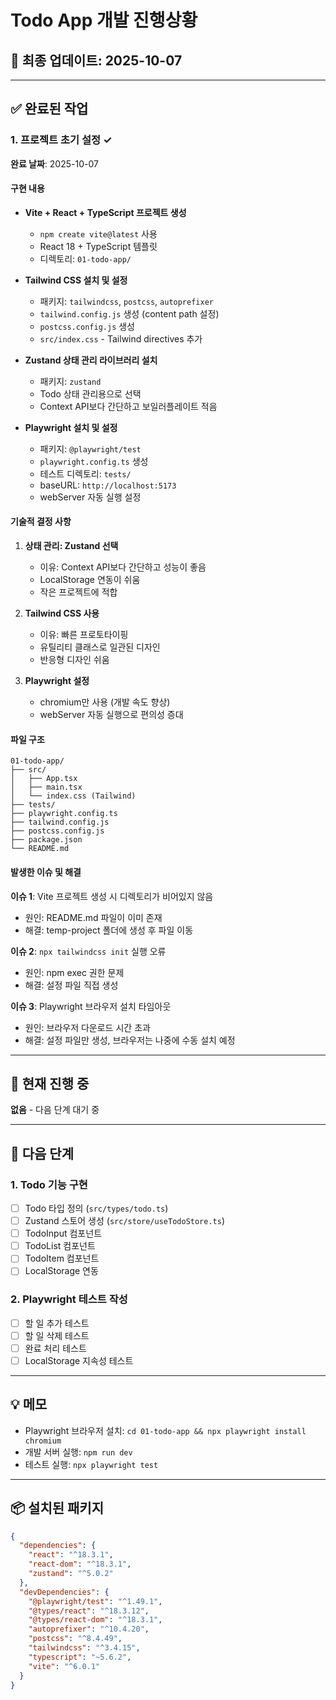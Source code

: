 # Todo App 개발 진행상황

## 📅 최종 업데이트: 2025-10-07

---

## ✅ 완료된 작업

### 1. 프로젝트 초기 설정 ✓

**완료 날짜**: 2025-10-07

#### 구현 내용
- **Vite + React + TypeScript 프로젝트 생성**
  - `npm create vite@latest` 사용
  - React 18 + TypeScript 템플릿
  - 디렉토리: `01-todo-app/`

- **Tailwind CSS 설치 및 설정**
  - 패키지: `tailwindcss`, `postcss`, `autoprefixer`
  - `tailwind.config.js` 생성 (content path 설정)
  - `postcss.config.js` 생성
  - `src/index.css` - Tailwind directives 추가

- **Zustand 상태 관리 라이브러리 설치**
  - 패키지: `zustand`
  - Todo 상태 관리용으로 선택
  - Context API보다 간단하고 보일러플레이트 적음

- **Playwright 설치 및 설정**
  - 패키지: `@playwright/test`
  - `playwright.config.ts` 생성
  - 테스트 디렉토리: `tests/`
  - baseURL: `http://localhost:5173`
  - webServer 자동 실행 설정

#### 기술적 결정 사항

1. **상태 관리: Zustand 선택**
   - 이유: Context API보다 간단하고 성능이 좋음
   - LocalStorage 연동이 쉬움
   - 작은 프로젝트에 적합

2. **Tailwind CSS 사용**
   - 이유: 빠른 프로토타이핑
   - 유틸리티 클래스로 일관된 디자인
   - 반응형 디자인 쉬움

3. **Playwright 설정**
   - chromium만 사용 (개발 속도 향상)
   - webServer 자동 실행으로 편의성 증대

#### 파일 구조
```
01-todo-app/
├── src/
│   ├── App.tsx
│   ├── main.tsx
│   └── index.css (Tailwind)
├── tests/
├── playwright.config.ts
├── tailwind.config.js
├── postcss.config.js
├── package.json
└── README.md
```

#### 발생한 이슈 및 해결

**이슈 1**: Vite 프로젝트 생성 시 디렉토리가 비어있지 않음
- 원인: README.md 파일이 이미 존재
- 해결: temp-project 폴더에 생성 후 파일 이동

**이슈 2**: `npx tailwindcss init` 실행 오류
- 원인: npm exec 권한 문제
- 해결: 설정 파일 직접 생성

**이슈 3**: Playwright 브라우저 설치 타임아웃
- 원인: 브라우저 다운로드 시간 초과
- 해결: 설정 파일만 생성, 브라우저는 나중에 수동 설치 예정

---

## 🚧 현재 진행 중

**없음** - 다음 단계 대기 중

---

## 📍 다음 단계

### 1. Todo 기능 구현
- [ ] Todo 타입 정의 (`src/types/todo.ts`)
- [ ] Zustand 스토어 생성 (`src/store/useTodoStore.ts`)
- [ ] TodoInput 컴포넌트
- [ ] TodoList 컴포넌트
- [ ] TodoItem 컴포넌트
- [ ] LocalStorage 연동

### 2. Playwright 테스트 작성
- [ ] 할 일 추가 테스트
- [ ] 할 일 삭제 테스트
- [ ] 완료 처리 테스트
- [ ] LocalStorage 지속성 테스트

---

## 💡 메모

- Playwright 브라우저 설치: `cd 01-todo-app && npx playwright install chromium`
- 개발 서버 실행: `npm run dev`
- 테스트 실행: `npx playwright test`

---

## 📦 설치된 패키지

```json
{
  "dependencies": {
    "react": "^18.3.1",
    "react-dom": "^18.3.1",
    "zustand": "^5.0.2"
  },
  "devDependencies": {
    "@playwright/test": "^1.49.1",
    "@types/react": "^18.3.12",
    "@types/react-dom": "^18.3.1",
    "autoprefixer": "^10.4.20",
    "postcss": "^8.4.49",
    "tailwindcss": "^3.4.15",
    "typescript": "~5.6.2",
    "vite": "^6.0.1"
  }
}
```
